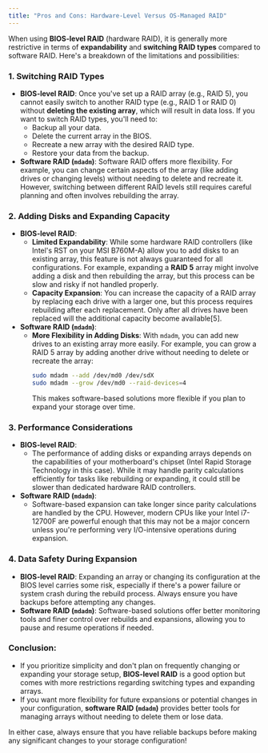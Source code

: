 ```yaml
---
title: "Pros and Cons: Hardware-Level Versus OS-Managed RAID"
---
```


When using **BIOS-level RAID** (hardware RAID), it is generally more restrictive in terms of **expandability** and **switching RAID types** compared to software RAID. Here's a breakdown of the limitations and possibilities:

### 1. Switching RAID Types

- **BIOS-level RAID**: Once you've set up a RAID array (e.g., RAID 5), you cannot easily switch to another RAID type (e.g., RAID 1 or RAID 0) without **deleting the existing array**, which will result in data loss. If you want to switch RAID types, you'll need to:
  - Backup all your data.
  - Delete the current array in the BIOS.
  - Recreate a new array with the desired RAID type.
  - Restore your data from the backup.
- **Software RAID (`mdadm`)**: Software RAID offers more flexibility. For example, you can change certain aspects of the array (like adding drives or changing levels) without needing to delete and recreate it. However, switching between different RAID levels still requires careful planning and often involves rebuilding the array.

### 2. Adding Disks and Expanding Capacity

- **BIOS-level RAID**:
  - **Limited Expandability**: While some hardware RAID controllers (like Intel's RST on your MSI B760M-A) allow you to add disks to an existing array, this feature is not always guaranteed for all configurations. For example, expanding a **RAID 5** array might involve adding a disk and then rebuilding the array, but this process can be slow and risky if not handled properly.
  - **Capacity Expansion**: You can increase the capacity of a RAID array by replacing each drive with a larger one, but this process requires rebuilding after each replacement. Only after all drives have been replaced will the additional capacity become available\[5].
- **Software RAID (`mdadm`)**:
  - **More Flexibility in Adding Disks**: With `mdadm`, you can add new drives to an existing array more easily. For example, you can grow a RAID 5 array by adding another drive without needing to delete or recreate the array:
    ```bash
    sudo mdadm --add /dev/md0 /dev/sdX
    sudo mdadm --grow /dev/md0 --raid-devices=4
    ```
    This makes software-based solutions more flexible if you plan to expand your storage over time.

### 3. Performance Considerations

- **BIOS-level RAID**:
  - The performance of adding disks or expanding arrays depends on the capabilities of your motherboard's chipset (Intel Rapid Storage Technology in this case). While it may handle parity calculations efficiently for tasks like rebuilding or expanding, it could still be slower than dedicated hardware RAID controllers.
- **Software RAID (`mdadm`)**:
  - Software-based expansion can take longer since parity calculations are handled by the CPU. However, modern CPUs like your Intel i7-12700F are powerful enough that this may not be a major concern unless you're performing very I/O-intensive operations during expansion.

### 4. Data Safety During Expansion

- **BIOS-level RAID**: Expanding an array or changing its configuration at the BIOS level carries some risk, especially if there's a power failure or system crash during the rebuild process. Always ensure you have backups before attempting any changes.
- **Software RAID (`mdadm`)**: Software-based solutions offer better monitoring tools and finer control over rebuilds and expansions, allowing you to pause and resume operations if needed.

### Conclusion:

- If you prioritize simplicity and don't plan on frequently changing or expanding your storage setup, **BIOS-level RAID** is a good option but comes with more restrictions regarding switching types and expanding arrays.
- If you want more flexibility for future expansions or potential changes in your configuration, **software RAID (`mdadm`)** provides better tools for managing arrays without needing to delete them or lose data.

In either case, always ensure that you have reliable backups before making any significant changes to your storage configuration!

&#x20;
